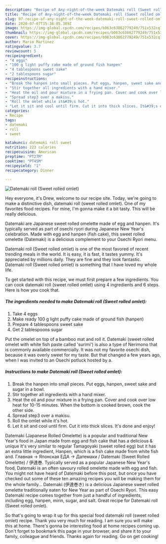 ```yaml
---
description: "Recipe of Any-night-of-the-week Datemaki roll (Sweet rolled omlet)"
title: "Recipe of Any-night-of-the-week Datemaki roll (Sweet rolled omlet)"
slug: 97-recipe-of-any-night-of-the-week-datemaki-roll-sweet-rolled-omlet
date: 2020-07-07T15:38:05.389Z
image: https://img-global.cpcdn.com/recipes/b063c63862779249/751x532cq70/datemaki-roll-sweet-rolled-omlet-recipe-main-photo.jpg
thumbnail: https://img-global.cpcdn.com/recipes/b063c63862779249/751x532cq70/datemaki-roll-sweet-rolled-omlet-recipe-main-photo.jpg
cover: https://img-global.cpcdn.com/recipes/b063c63862779249/751x532cq70/datemaki-roll-sweet-rolled-omlet-recipe-main-photo.jpg
author: Mario Martinez
ratingvalue: 3.7
reviewcount: 5
recipeingredient:
- "4 eggs"
- "100 g light puffy cake made of ground fish hanpen"
- "4 tablespoons sweet sake"
- "2 tablespoons sugar"
recipeinstructions:
- "Break the hanpen into small pieces. Put eggs, hanpen, sweet sake and sugar in a bowl."
- "Stir together all ingredients with a hand mixer."
- "Heat the oil and pour mixture in a frying pan. Cover and cook over low heat for 10-15 minutes. When the bottom is cooked brown, cook the other side."
- "Spread step3 over a makisu."
- "Roll the omlet while it&#39;s hot."
- "Let it sit and cool until firm. Cut it into thick slices. It&#39;s done and enjoy!"
categories:
- Recipe
tags:
- datemaki
- roll
- sweet

katakunci: datemaki roll sweet 
nutrition: 223 calories
recipecuisine: American
preptime: "PT27M"
cooktime: "PT45M"
recipeyield: "1"
recipecategory: Dinner

---
```



![Datemaki roll (Sweet rolled omlet)](https://img-global.cpcdn.com/recipes/b063c63862779249/751x532cq70/datemaki-roll-sweet-rolled-omlet-recipe-main-photo.jpg)

Hey everyone, it's Drew, welcome to our recipe site. Today, we're going to make a distinctive dish, datemaki roll (sweet rolled omlet). One of my favorites food recipes. For mine, I'm gonna make it a bit tasty. This will be really delicious.

Datemaki are Japanese sweet rolled omelette made of egg and hanpen. It&#39;s typically served as part of osechi ryori during Japanese New Year&#39;s celebration. Made with egg and hanpen (fish cake), this sweet rolled omelette (Datemaki) is a delicious complement to your Osechi Ryori menu.

Datemaki roll (Sweet rolled omlet) is one of the most favored of recent trending meals in the world. It is easy, it is fast, it tastes yummy. It's appreciated by millions daily. They are fine and they look fantastic. Datemaki roll (Sweet rolled omlet) is something that I have loved my whole life.


To get started with this recipe, we must first prepare a few ingredients. You can cook datemaki roll (sweet rolled omlet) using 4 ingredients and 6 steps. Here is how you cook that.

<!--inarticleads1-->

##### The ingredients needed to make Datemaki roll (Sweet rolled omlet):

1. Take 4 eggs
1. Make ready 100 g light puffy cake made of ground fish (hanpen)
1. Prepare 4 tablespoons sweet sake
1. Get 2 tablespoons sugar


Put the omelet on top of a bamboo mat and roll it. Datemaki (sweet rolled omelet with white fish paste called &#39;surimi&#39;) is also a type of Nerimono that is commonly available commercially. It was not my favorite osechi dish, because it was overly sweet for my taste. But that changed a few years ago, when I was invited to an Osechi potluck hosted by a. 

<!--inarticleads2-->

##### Instructions to make Datemaki roll (Sweet rolled omlet):

1. Break the hanpen into small pieces. Put eggs, hanpen, sweet sake and sugar in a bowl.
1. Stir together all ingredients with a hand mixer.
1. Heat the oil and pour mixture in a frying pan. Cover and cook over low heat for 10-15 minutes. When the bottom is cooked brown, cook the other side.
1. Spread step3 over a makisu.
1. Roll the omlet while it&#39;s hot.
1. Let it sit and cool until firm. Cut it into thick slices. It&#39;s done and enjoy!


Datemaki (Japanese Rolled Omelette) is a popular and traditional New Year&#39;s food in Japan made from egg and fish cake that has a delicious &amp; unique It&#39;s very similar to regular Tamagoyaki (sweet rolled egg) but it has an extra little ingredient, Hanpen, which is a fish cake made from white fish and. Главная → Японская ЕДА → Датемаки / Datemaki (Sweet Rolled Omelette) / 伊達巻. Typically served as a popular Japanese New Year&#39;s food, Datemaki is an often savoury rolled omelette made with egg and fish. You might not have heard of Datemaki before this post, but once you have checked out some of these ten amazing recipes you will be making them for the whole family… Datemaki (伊達巻き) is a delicious Japanese sweet rolled omelette traditionally eaten for New Year as part of Osechi Ryori. This easy Datemaki recipe comes together from just a handful of ingredients, including egg, hanpen, mirin, sugar, and salt. Great recipe for Datemaki roll (Sweet rolled omlet). 

So that's going to wrap it up for this special food datemaki roll (sweet rolled omlet) recipe. Thank you very much for reading. I am sure you will make this at home. There's gonna be interesting food at home recipes coming up. Don't forget to bookmark this page in your browser, and share it to your family, colleague and friends. Thanks again for reading. Go on get cooking!

